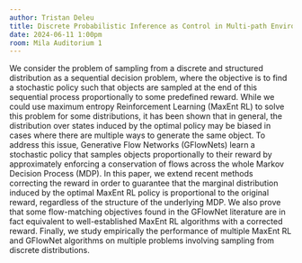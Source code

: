 ```yaml
---
author: Tristan Deleu
title: Discrete Probabilistic Inference as Control in Multi-path Environments
date: 2024-06-11 1:00pm
room: Mila Auditorium 1
---
```


We consider the problem of sampling from a discrete and structured distribution as a sequential decision problem, where the objective is to find a stochastic policy such that objects are sampled at the end of this sequential process proportionally to some predefined reward. While we could use maximum entropy Reinforcement Learning (MaxEnt RL) to solve this problem for some distributions, it has been shown that in general, the distribution over states induced by the optimal policy may be biased in cases where there are multiple ways to generate the same object. To address this issue, Generative Flow Networks (GFlowNets) learn a stochastic policy that samples objects proportionally to their reward by approximately enforcing a conservation of flows across the whole Markov Decision Process (MDP). In this paper, we extend recent methods correcting the reward in order to guarantee that the marginal distribution induced by the optimal MaxEnt RL policy is proportional to the original reward, regardless of the structure of the underlying MDP. We also prove that some flow-matching objectives found in the GFlowNet literature are in fact equivalent to well-established MaxEnt RL algorithms with a corrected reward. Finally, we study empirically the performance of multiple MaxEnt RL and GFlowNet algorithms on multiple problems involving sampling from discrete distributions.
